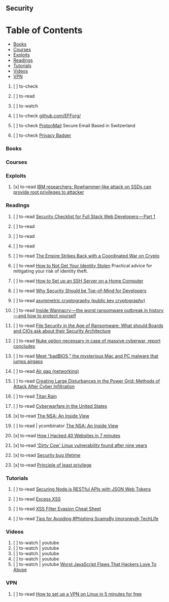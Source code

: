 ## Security

# Table of Contents
<!-- MarkdownTOC depth=4 -->
  - [Books](#books)
  - [Courses](#courses)
  - [Exploits](#exploits)
  - [Readings](#readings)
  - [Tutorials](#tutorials)
  - [Videos](#videos)
  - [VPN](#vpn)
<!-- /MarkdownTOC -->

  1. [ ] to-check []()
  1. [ ] to-read []()
  1. [ ] to-watch []()

  1. [ ] to-check [github.com/EFForg/](https://github.com/EFForg/)
  1. [ ] to-check [ProtonMail](https://protonmail.com/) Secure Email Based
in Switzerland
  1. [ ] to-check [Privacy Badger](https://www.eff.org/privacybadger)

### Books

### Courses

### Exploits

  1. [x] to-read [IBM researchers: Rowhammer-like attack on SSDs can provide root privileges to attacker](http://www.myce.com/news/ibm-researchers-rowhammer-like-attack-ssds-can-provide-root-privileges-attacker-82386/)

### Readings

  1. [ ] to-read [Security Checklist for Full Stack Web Developers — Part 1](https://blog.logrocket.com/security-for-fullstack-web-developers-part-1-a56340283f7c)
  1. [ ] to-read []()
  1. [ ] to-read []()
  1. [ ] to-read []()

  1. [ ] to-read [The Empire Strikes Back with a Coordinated War on Crypto](https://hackernoon.com/the-empire-strikes-back-with-a-coordinated-war-on-crypto-bdd84fd2f854)
  1. [ ] to-read [How to Not Get Your Identity Stolen](https://auth0.com/blog/how-to-not-get-your-identity-stolen/) Practical advice for mitigating your risk of identity theft.
  1. [ ] to-read [How to Set up an SSH Server on a Home Computer](https://dev.to/zduey/how-to-set-up-an-ssh-server-on-a-home-computer)
  1. [ ] to-read [Why Security Should be Top-of-Mind for Developers](https://stackify.com/siem-for-developers/)

  1. [ ] to-read [asymmetric cryptography (public key cryptography)](http://searchsecurity.techtarget.com/definition/asymmetric-cryptography)

  1. [ ] to-read [Inside Wannacry — the worst ransomware outbreak in history — and how to protect yourself](https://medium.freecodecamp.org/inside-the-worst-ransomware-outbreak-in-history-and-how-to-protect-yourself-168e7028a236)

  1. [ ] to-read [File Security in the Age of Ransomware: What should Boards and CIOs ask about their Security Architecture](https://medium.com/all-technology-feeds/file-security-in-the-age-of-ransomware-what-should-boards-and-cios-ask-about-their-security-d2039b3db569)
  1. [ ] to-read [Nuke option necessary in case of massive cyberwar, report concludes](https://www.stripes.com/nuke-option-necessary-in-case-of-massive-cyberwar-report-concludes-1.210515#.WVfiYXXyu00)
  1. [ ] to-read [Meet “badBIOS,” the mysterious Mac and PC malware that jumps airgaps](https://arstechnica.com/security/2013/10/meet-badbios-the-mysterious-mac-and-pc-malware-that-jumps-airgaps/)
  1. [ ] to-read [Air gap (networking)](https://en.wikipedia.org/wiki/Air_gap_%28networking%29)
  1. [ ] to-read [Creating Large Disturbances in the Power Grid: Methods of Attack After Cyber Infiltration](http://www.cs.dartmouth.edu/reports/abstracts/TR2010-668/)
  1. [ ] to-read [Titan Rain](https://en.wikipedia.org/wiki/Titan_Rain)
  1. [ ] to-read [Cyberwarfare in the United States](https://en.wikipedia.org/wiki/Cyberwarfare_in_the_United_States#Cyberwarfare_activities_in_the_U.S.)

  1. [x] to-read [The NSA: An Inside View](https://medium.com/@lorendsr/the-nsa-an-inside-view-e411a174b483)
  1. [ ] to-read | ycombinator [The NSA: An Inside View](https://news.ycombinator.com/item?id=6910687)
  1. [x] to-read [How I Hacked 40 Websites in 7 minutes](https://hackernoon.com/how-i-hacked-40-websites-in-7-minutes-5b4c28bc8824)
  1. [x] to-read ['Dirty Cow' Linux vulnerability found after nine years](https://www.theguardian.com/technology/2016/oct/21/dirty-cow-linux-vulnerability-found-after-nine-years)
  1. [x] to-read [Security bug lifetime](https://outflux.net/blog/archives/2016/10/18/security-bug-lifetime/)
  1. [x] to-read [Principle of least privilege](https://en.wikipedia.org/wiki/Principle_of_least_privilege)

### Tutorials

  1. [ ] to-read [Securing Node.js RESTful APIs with JSON Web Tokens](https://medium.freecodecamp.org/securing-node-js-restful-apis-with-json-web-tokens-9f811a92bb52)

  1. [ ] to-read [Excess XSS](https://excess-xss.com/)
  1. [ ] to-read [XSS Filter Evasion Cheat Sheet](https://www.owasp.org/index.php/XSS_Filter_Evasion_Cheat_Sheet)
  1. [ ] to-read [Tips for Avoiding #Phishing ScamsBy lmoroney@ TechLife](http://www.laurencemoroney.com/2017/01/23/tips-for-avoiding-phishing-scams/)

### Videos

  1. [ ] to-watch | youtube []()
  1. [ ] to-watch | youtube []()
  1. [ ] to-watch | youtube []()
  1. [ ] to-watch | youtube []()
  1. [ ] to-watch | youtube [Worst JavaScript Flaws That Hackers Love To Abuse](https://www.youtube.com/watch?v=0dgmeTy7X3I)

### VPN

  1. [ ] to-read [How to set up a VPN on Linux in 5 minutes for free](https://medium.freecodecamp.org/how-to-setup-a-vpn-for-free-or-paid-on-linux-62e1a93d04f3)
